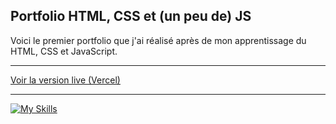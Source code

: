 ## Portfolio HTML, CSS et (un peu de) JS

Voici le premier portfolio que j'ai réalisé après de mon apprentissage du HTML, CSS et JavaScript.

---

[Voir la version live (Vercel)](https://mcrportfolio-html.vercel.app/)

---

[![My Skills](https://skillicons.dev/icons?i=html,css,js)](https://skillicons.dev)

